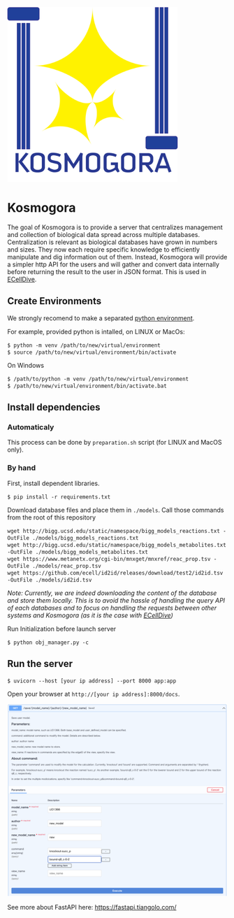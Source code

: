 <img src="./image/Kosmogora-Logo.png"  alt="logo" height=400px/>

# Kosmogora
The goal of Kosmogora is to provide a server that centralizes management and collection of biological data spread across multiple databases. Centralization is relevant as biological databases have grown in numbers and sizes. They now each require specific knowledge to efficiently manipulate and dig information out of them. Instead, Kosmogora will provide a simpler http API for the users and will gather and convert data internally before returning the result to the user in JSON format. This is used in [ECellDive](https://github.com/ecell/ECell_Dive).

## Create Environments
We strongly recomend to make a separated [python environment](https://docs.python.org/3/library/venv.html).

For example, provided python is intalled, on LINUX or MacOs:
```
$ python -m venv /path/to/new/virtual/environment
$ source /path/to/new/virtual/environment/bin/activate
```

On Windows
```
$ /path/to/python -m venv /path/to/new/virtual/environment
$ /path/to/new/virtual/environment/bin/activate.bat
```

## Install dependencies

### Automaticaly

This process can be done by `preparation.sh` script (for LINUX and MacOS only).

### By hand

First, install dependent libraries.

```
$ pip install -r requirements.txt
```

Download database files and place them in `./models`.
Call those commands from the root of this repository
```
wget http://bigg.ucsd.edu/static/namespace/bigg_models_reactions.txt -OutFile ./models/bigg_models_reactions.txt
wget http://bigg.ucsd.edu/static/namespace/bigg_models_metabolites.txt -OutFile ./models/bigg_models_metabolites.txt
wget https://www.metanetx.org/cgi-bin/mnxget/mnxref/reac_prop.tsv -OutFile ./models/reac_prop.tsv
wget https://github.com/ecell/id2id/releases/download/test2/id2id.tsv -OutFile ./models/id2id.tsv
```

*Note: Currently, we are indeed downloading the content of the database and store them locally. This is to avoid the hassle of handling the query API of each databases and to focus on handling the requests between other systems and Kosmogora (as it is the case with [ECellDive](https://github.com/ecell/ECell_Dive))*

Run Initialization before launch server

```
$ python obj_manager.py -c
```

## Run the server

```
$ uvicorn --host [your ip address] --port 8000 app:app
```

Open your browser at `http://[your ip address]:8000/docs`.

![docs](./image/save_image.png)

See more about FastAPI here: https://fastapi.tiangolo.com/
